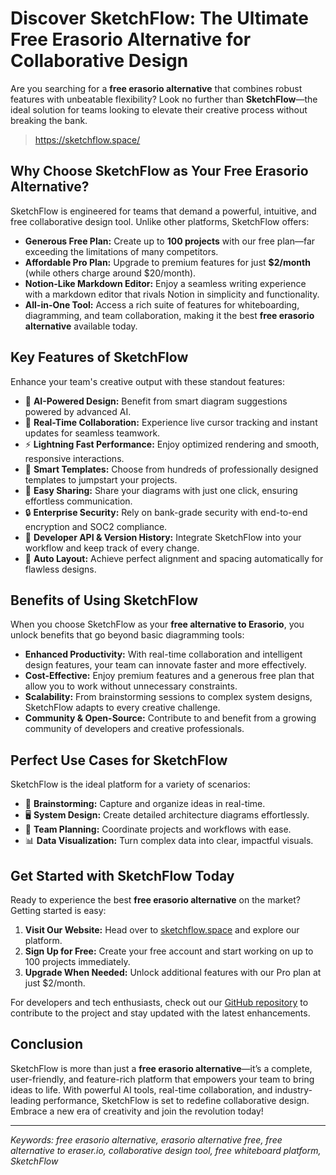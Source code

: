 # Discover SketchFlow: The Ultimate Free Erasorio Alternative for Collaborative Design

Are you searching for a **free erasorio alternative** that combines robust features with unbeatable flexibility? Look no further than **SketchFlow**—the ideal solution for teams looking to elevate their creative process without breaking the bank.

> https://sketchflow.space/
 
## Why Choose SketchFlow as Your Free Erasorio Alternative?

SketchFlow is engineered for teams that demand a powerful, intuitive, and free collaborative design tool. Unlike other platforms, SketchFlow offers:

- **Generous Free Plan:** Create up to **100 projects** with our free plan—far exceeding the limitations of many competitors.
- **Affordable Pro Plan:** Upgrade to premium features for just **$2/month** (while others charge around $20/month).
- **Notion-Like Markdown Editor:** Enjoy a seamless writing experience with a markdown editor that rivals Notion in simplicity and functionality.
- **All-in-One Tool:** Access a rich suite of features for whiteboarding, diagramming, and team collaboration, making it the best **free erasorio alternative** available today.

## Key Features of SketchFlow

Enhance your team's creative output with these standout features:

- 🚀 **AI-Powered Design:** Benefit from smart diagram suggestions powered by advanced AI.
- 🤝 **Real-Time Collaboration:** Experience live cursor tracking and instant updates for seamless teamwork.
- ⚡ **Lightning Fast Performance:** Enjoy optimized rendering and smooth, responsive interactions.
- 🎨 **Smart Templates:** Choose from hundreds of professionally designed templates to jumpstart your projects.
- 🔗 **Easy Sharing:** Share your diagrams with just one click, ensuring effortless communication.
- 🔒 **Enterprise Security:** Rely on bank-grade security with end-to-end encryption and SOC2 compliance.
- 🔌 **Developer API & Version History:** Integrate SketchFlow into your workflow and keep track of every change.
- 📐 **Auto Layout:** Achieve perfect alignment and spacing automatically for flawless designs.

## Benefits of Using SketchFlow

When you choose SketchFlow as your **free alternative to Erasorio**, you unlock benefits that go beyond basic diagramming tools:

- **Enhanced Productivity:** With real-time collaboration and intelligent design features, your team can innovate faster and more effectively.
- **Cost-Effective:** Enjoy premium features and a generous free plan that allow you to work without unnecessary constraints.
- **Scalability:** From brainstorming sessions to complex system designs, SketchFlow adapts to every creative challenge.
- **Community & Open-Source:** Contribute to and benefit from a growing community of developers and creative professionals.

## Perfect Use Cases for SketchFlow

SketchFlow is the ideal platform for a variety of scenarios:
- 🧠 **Brainstorming:** Capture and organize ideas in real-time.
- 🖥️ **System Design:** Create detailed architecture diagrams effortlessly.
- 📅 **Team Planning:** Coordinate projects and workflows with ease.
- 📊 **Data Visualization:** Turn complex data into clear, impactful visuals.

## Get Started with SketchFlow Today

Ready to experience the best **free erasorio alternative** on the market? Getting started is easy:
1. **Visit Our Website:** Head over to [sketchflow.space](https://sketchflow.space) and explore our platform.
2. **Sign Up for Free:** Create your free account and start working on up to 100 projects immediately.
3. **Upgrade When Needed:** Unlock additional features with our Pro plan at just $2/month.

For developers and tech enthusiasts, check out our [GitHub repository](https://github.com/SH20RAJ/sketchflow) to contribute to the project and stay updated with the latest enhancements.

## Conclusion

SketchFlow is more than just a **free erasorio alternative**—it’s a complete, user-friendly, and feature-rich platform that empowers your team to bring ideas to life. With powerful AI tools, real-time collaboration, and industry-leading performance, SketchFlow is set to redefine collaborative design. Embrace a new era of creativity and join the revolution today!

---

*Keywords: free erasorio alternative, erasorio alternative free, free alternative to eraser.io, collaborative design tool, free whiteboard platform, SketchFlow*
